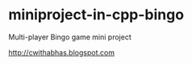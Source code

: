 miniproject-in-cpp-bingo
========================

Multi-player Bingo game mini project

http://cwithabhas.blogspot.com
